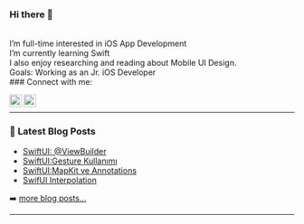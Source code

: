 ### Hi there 👋


 
<!--
**repladev/repladev** is a ✨ _special_ ✨ repository because its `README.md` (this file) appears on your GitHub profile.

Here are some ideas to get you started:


-->
<br />
  I’m full-time interested in iOS App Development
 <br />
  I’m currently learning Swift
 <br />
  I also enjoy researching and reading about Mobile UI Design.
 <br />
  Goals: Working as an Jr. iOS Developer
 <br />
### Connect with me:



[<img align="left" alt="codeSTACKr | Twitter" width="22px" src="https://cdn.jsdelivr.net/npm/simple-icons@v3/icons/twitter.svg" />][twitter]
[<img align="left" alt="codeSTACKr | LinkedIn" width="22px" src="https://cdn.jsdelivr.net/npm/simple-icons@v3/icons/linkedin.svg" />][linkedin]


<br />

---

### 📕 Latest Blog Posts

<!-- MEDIUM:START -->
- [SwiftUI: @ViewBuilder](https://alpersulun.medium.com/swiftui-viewbuilder-1512bbfbef05?source=rss-50802e8eaa4a------2)
- [SwiftUI:Gesture Kullanımı](https://alpersulun.medium.com/swiftui-gesture-kullan%C4%B1m%C4%B1-ca35e9c1156d?source=rss-50802e8eaa4a------2)
- [SwiftUI:MapKit ve Annotations](https://alpersulun.medium.com/swiftui-mapkit-ve-annotations-46639c5f426e?source=rss-50802e8eaa4a------2)
- [SwifUI Interpolation](https://alpersulun.medium.com/swifui-interpolation-80e2c0c5007c?source=rss-50802e8eaa4a------2)
<!-- MEDIUM:END -->

➡️ [more blog posts...](https://alpersulun.medium.com/)

---


[twitter]: https://twitter.com/AlperSln5

[linkedin]: https://www.linkedin.com/in/alper-s%C3%BCl%C3%BCn-151887213/
